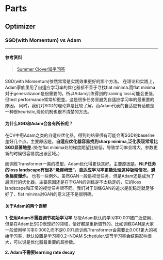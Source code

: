 # Parts
## Optimizer
### SGD(with Momentum) vs Adam
---

#### 参考资料
> [Summer Clover知乎回答](https://www.zhihu.com/question/42115548/answer/1636798770)

#### 
SGD(with Momentum)依然常常是实践效果更好的那个方法。
在理论和实践上，Adam家族里用了自适应学习率的优化器都不善于寻找flat minima.而flat minima对于generalizaion是很重要的。所以Adam训练得到的training loss可能会更低，但test performance常常却更差。这是很多任务里避免自适应学习率的最重要的原因。
同时，我们对SGD的理论算是比较了解，而Adam代表的自适应有话题是一种很heuristic,理论机制也很不清楚的方法。

#### 为什么SGD和Adam会各有所长呢？
在CV中用Adam之类的自适应优化器，得到的结果很有可能会离SGD的baseline差好几个点。主要原因是，**自适应优化器容易找到sharp minima,泛化表现常常比SGD显著地差**.(处在flat minima处的梯度期望比较低，导致学习率会增大，参数更新的时候很容易跳出该区域。)

而训练Transformer一类的模型，Adam优化得更快其好。主要原因是，**NLP任务的loss landscape有很多“悬崖峭壁”，自适应学习率更能处理这种极端情况，避免梯度爆炸。**
也有一些例外。虽然GAN一般是视觉任务，但是Adam还是成为了最流行的优化器。主要原因还是在于GAN的训练是不太稳定的，它的loss landscape和正常的视觉任务很不同。我们对于训练GAN的追求是能稳定就足够好了，flat minima对GAN的意义还不是很明确。

#### 关于Adam的两个误解
**1. 使用Adam不需要调节初始学习率**
尽管Adam默认的学习率0.001被广泛使用，但是在Adam比SGD表现好的领域，恰好都是重新调节的。比如训练GAN是大家一般使用学习率0.0002,而不是0.001.而训练Transformer会需要比0.001更大的初始学习率，默认设置是学习率0.2+NOAM Scheduler.调节学习率会结果影响很大，可以说是优化器最重要的超参数。

**2. Adam不需要learning rate decay**

